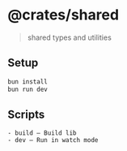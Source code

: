 # @crates/shared

> shared types and utilities

## Setup

```bash
bun install
bun run dev
```

## Scripts

    - build – Build lib
    - dev – Run in watch mode
